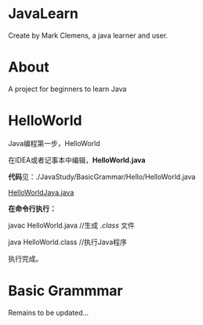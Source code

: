 # JavaLearn

Create by Mark Clemens, a java learner and user.

# About

A project for beginners to learn Java


# HelloWorld

Java编程第一步，HelloWorld

在IDEA或者记事本中编辑，**HelloWorld.java**

**代码**见：./JavaStudy/BasicGrammar/Hello/HelloWorld.java

[HelloWorldJava.java](./BasicGrammar/Hello/HelloWorldJava.java)

**在命令行执行：**

javac HelloWorld.java //生成 *.class* 文件

java HelloWorld.class //执行Java程序

执行完成。


# Basic Grammmar

Remains to be updated...

